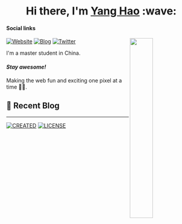 <h1 align="center">Hi there, I'm <a href="https://ihao.site/">Yang Hao</a> :wave: </h1>

#### Social links

[<img align="right" width="35%" src="https://cdn.jsdelivr.net/gh/ihao2020/CDN/img/202210202100173.gif" />](https://github.com/ihao2020)

[![Website](https://img.shields.io/badge/Website-4FC08D?style=for-the-badge&logo=powerpages&logoColor=white)](https://ihao.site/)
[![Blog](https://img.shields.io/badge/blog-FFA500?style=for-the-badge&logo=rss&logoColor=white)](https://blog.ihao.site/)
[![Twitter](https://img.shields.io/badge/twitter-1DA1F2?style=for-the-badge&logo=twitter&logoColor=white)](https://twitter.com/ihao2020/)

I'm a master student in China.

#### <i>Stay awesome!</i>

Making the web fun and exciting one pixel at a time 🚀✨.

## :pencil: Recent Blog

<!-- START_SECTION:blog -->

<!-- END_SECTION:blog -->

---

[![CREATED](https://img.shields.io/static/v1?style=for-the-badge&label=CREATED%20BY&message=ihao)](https://github.com/ihao2020)
[![LICENSE](https://img.shields.io/static/v1?style=for-the-badge&label=LICENSE&message=MIT)](https://github.com/ihao2020/ihao2020/blob/main/LICENSE)
